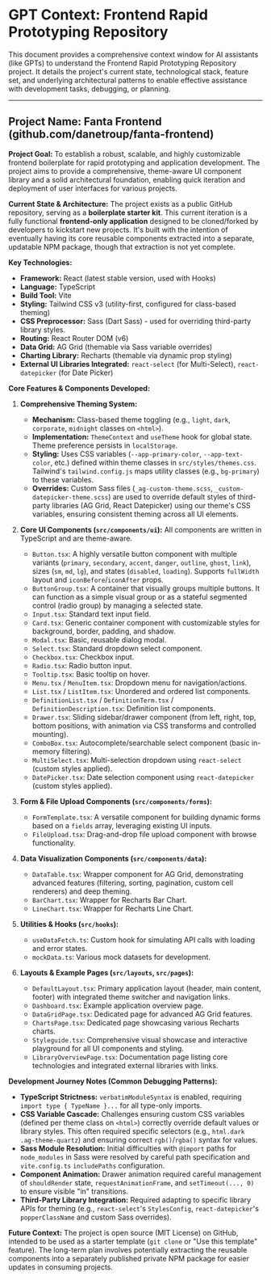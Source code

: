 # GPT Context: Frontend Rapid Prototyping Repository

This document provides a comprehensive context window for AI assistants (like GPTs) to understand the Frontend Rapid Prototyping Repository project. It details the project's current state, technological stack, feature set, and underlying architectural patterns to enable effective assistance with development tasks, debugging, or planning.

---

## Project Name: Fanta Frontend (github.com/danetroup/fanta-frontend)

**Project Goal:** To establish a robust, scalable, and highly customizable frontend boilerplate for rapid prototyping and application development. The project aims to provide a comprehensive, theme-aware UI component library and a solid architectural foundation, enabling quick iteration and deployment of user interfaces for various projects.

**Current State & Architecture:**
The project exists as a public GitHub repository, serving as a **boilerplate starter kit**. This current iteration is a fully functional **frontend-only application** designed to be cloned/forked by developers to kickstart new projects. It's built with the intention of eventually having its core reusable components extracted into a separate, updatable NPM package, though that extraction is not yet complete.

**Key Technologies:**
* **Framework:** React (latest stable version, used with Hooks)
* **Language:** TypeScript
* **Build Tool:** Vite
* **Styling:** Tailwind CSS v3 (utility-first, configured for class-based theming)
* **CSS Preprocessor:** Sass (Dart Sass) - used for overriding third-party library styles.
* **Routing:** React Router DOM (v6)
* **Data Grid:** AG Grid (themable via Sass variable overrides)
* **Charting Library:** Recharts (themable via dynamic prop styling)
* **External UI Libraries Integrated:** `react-select` (for Multi-Select), `react-datepicker` (for Date Picker)

**Core Features & Components Developed:**

1.  **Comprehensive Theming System:**
    * **Mechanism:** Class-based theme toggling (e.g., `light`, `dark`, `corporate`, `midnight` classes on `<html>`).
    * **Implementation:** `ThemeContext` and `useTheme` hook for global state. Theme preference persists in `localStorage`.
    * **Styling:** Uses CSS variables (`--app-primary-color`, `--app-text-color`, etc.) defined within theme classes in `src/styles/themes.css`. Tailwind's `tailwind.config.js` maps utility classes (e.g., `bg-primary`) to these variables.
    * **Overrides:** Custom Sass files (`_ag-custom-theme.scss`, `_custom-datepicker-theme.scss`) are used to override default styles of third-party libraries (AG Grid, React Datepicker) using our theme's CSS variables, ensuring consistent theming across all UI elements.

2.  **Core UI Components (`src/components/ui`):** All components are written in TypeScript and are theme-aware.
    * `Button.tsx`: A highly versatile button component with multiple variants (`primary`, `secondary`, `accent`, `danger`, `outline`, `ghost`, `link`), sizes (`sm`, `md`, `lg`), and states (`disabled`, `loading`). Supports `fullWidth` layout and `iconBefore`/`iconAfter` props.
    * `ButtonGroup.tsx`: A container that visually groups multiple buttons. It can function as a simple visual group or as a stateful segmented control (radio group) by managing a selected state.
    * `Input.tsx`: Standard text input field.
    * `Card.tsx`: Generic container component with customizable styles for background, border, padding, and shadow.
    * `Modal.tsx`: Basic, reusable dialog modal.
    * `Select.tsx`: Standard dropdown select component.
    * `Checkbox.tsx`: Checkbox input.
    * `Radio.tsx`: Radio button input.
    * `Tooltip.tsx`: Basic tooltip on hover.
    * `Menu.tsx` / `MenuItem.tsx`: Dropdown menu for navigation/actions.
    * `List.tsx` / `ListItem.tsx`: Unordered and ordered list components.
    * `DefinitionList.tsx` / `DefinitionTerm.tsx` / `DefinitionDescription.tsx`: Definition list components.
    * `Drawer.tsx`: Sliding sidebar/drawer component (from left, right, top, bottom positions, with animation via CSS transforms and controlled mounting).
    * `ComboBox.tsx`: Autocomplete/searchable select component (basic in-memory filtering).
    * `MultiSelect.tsx`: Multi-selection dropdown using `react-select` (custom styles applied).
    * `DatePicker.tsx`: Date selection component using `react-datepicker` (custom styles applied).

3.  **Form & File Upload Components (`src/components/forms`):**
    * `FormTemplate.tsx`: A versatile component for building dynamic forms based on a `fields` array, leveraging existing UI inputs.
    * `FileUpload.tsx`: Drag-and-drop file upload component with browse functionality.

4.  **Data Visualization Components (`src/components/data`):**
    * `DataTable.tsx`: Wrapper component for AG Grid, demonstrating advanced features (filtering, sorting, pagination, custom cell renderers) and deep theming.
    * `BarChart.tsx`: Wrapper for Recharts Bar Chart.
    * `LineChart.tsx`: Wrapper for Recharts Line Chart.

5.  **Utilities & Hooks (`src/hooks`):**
    * `useDataFetch.ts`: Custom hook for simulating API calls with loading and error states.
    * `mockData.ts`: Various mock datasets for development.

6.  **Layouts & Example Pages (`src/layouts`, `src/pages`):**
    * `DefaultLayout.tsx`: Primary application layout (header, main content, footer) with integrated theme switcher and navigation links.
    * `Dashboard.tsx`: Example application overview page.
    * `DataGridPage.tsx`: Dedicated page for advanced AG Grid features.
    * `ChartsPage.tsx`: Dedicated page showcasing various Recharts charts.
    * `Styleguide.tsx`: Comprehensive visual showcase and interactive playground for all UI components and styling.
    * `LibraryOverviewPage.tsx`: Documentation page listing core technologies and integrated external libraries with links.

**Development Journey Notes (Common Debugging Patterns):**
* **TypeScript Strictness:** `verbatimModuleSyntax` is enabled, requiring `import type { TypeName }...` for all type-only imports.
* **CSS Variable Cascade:** Challenges ensuring custom CSS variables (defined per theme class on `<html>`) correctly override default values or library styles. This often required specific selectors (e.g., `html.dark .ag-theme-quartz`) and ensuring correct `rgb()`/`rgba()` syntax for values.
* **Sass Module Resolution:** Initial difficulties with `@import` paths for `node_modules` in Sass were resolved by careful path specification and `vite.config.ts` `includePaths` configuration.
* **Component Animation:** Drawer animation required careful management of `shouldRender` state, `requestAnimationFrame`, and `setTimeout(..., 0)` to ensure visible "in" transitions.
* **Third-Party Library Integration:** Required adapting to specific library APIs for theming (e.g., `react-select`'s `StylesConfig`, `react-datepicker`'s `popperClassName` and custom Sass overrides).

**Future Context:**
The project is open source (MIT License) on GitHub, intended to be used as a starter template (`git clone` or "Use this template" feature). The long-term plan involves potentially extracting the reusable components into a separately published private NPM package for easier updates in consuming projects.